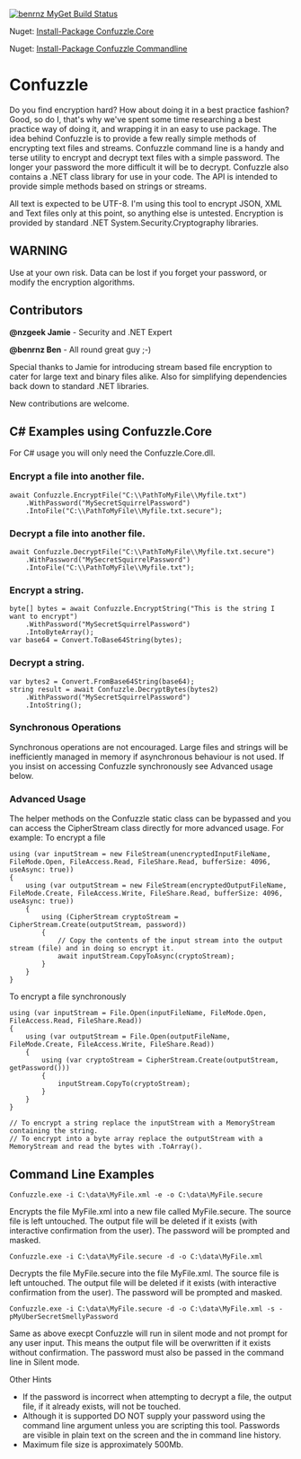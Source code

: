 [![benrnz MyGet Build Status](https://www.myget.org/BuildSource/Badge/benrnz?identifier=13def666-1450-4a0c-adf6-2b3008a08094)](https://www.myget.org/)

Nuget: [Install-Package Confuzzle.Core](https://www.nuget.org/packages/Confuzzle.Core/)

Nuget: [Install-Package Confuzzle Commandline](https://www.nuget.org/packages/Confuzzle/)

# Confuzzle
Do you find encryption hard? How about doing it in a best practice fashion?  Good, so do I, that's why we've spent some time researching a best practice way of doing it, and wrapping it in an easy to use package. The idea behind Confuzzle is to provide a few really simple methods of encrypting text files and streams.
Confuzzle command line is a handy and terse utility to encrypt and decrypt text files with a simple password. The longer your password the more difficult it will be to decrypt.
Confuzzle also contains a .NET class library for use in your code. The API is intended to provide simple methods based on strings or streams.

All text is expected to be UTF-8.  I'm using this tool to encrypt JSON, XML and Text files only at this point, so anything else is untested.
Encryption is provided by standard .NET System.Security.Cryptography libraries.

## WARNING
Use at your own risk.  Data can be lost if you forget your password, or modify the encryption algorithms.

## Contributors

**@nzgeek Jamie** - Security and .NET Expert

**@benrnz Ben**   - All round great guy ;-)

Special thanks to Jamie for introducing stream based file encryption to cater for large text and binary files alike.  Also for simplifying dependencies back down to standard .NET libraries.

New contributions are welcome.

## C# Examples using Confuzzle.Core
For C# usage you will only need the Confuzzle.Core.dll.
### Encrypt a file into another file.
```
await Confuzzle.EncryptFile("C:\\PathToMyFile\\Myfile.txt")
    .WithPassword("MySecretSquirrelPassword")
    .IntoFile("C:\\PathToMyFile\\Myfile.txt.secure");
```

### Decrypt a file into another file.
```
await Confuzzle.DecryptFile("C:\\PathToMyFile\\Myfile.txt.secure")
    .WithPassword("MySecretSquirrelPassword")
    .IntoFile("C:\\PathToMyFile\\Myfile.txt");
```

### Encrypt a string.
```
byte[] bytes = await Confuzzle.EncryptString("This is the string I want to encrypt")
    .WithPassword("MySecretSquirrelPassword")
    .IntoByteArray();
var base64 = Convert.ToBase64String(bytes);
```

### Decrypt a string.
```
var bytes2 = Convert.FromBase64String(base64);
string result = await Confuzzle.DecryptBytes(bytes2)
    .WithPassword("MySecretSquirrelPassword")
    .IntoString();
```

### Synchronous Operations
Synchronous operations are not encouraged. Large files and strings will be inefficiently managed in memory if asynchronous behaviour is not used.
If you insist on accessing Confuzzle synchronously see Advanced usage below.

### Advanced Usage
The helper methods on the Confuzzle static class can be bypassed and you can access the CipherStream class directly for more advanced usage.
For example:
To encrypt a file
```
using (var inputStream = new FileStream(unencryptedInputFileName, FileMode.Open, FileAccess.Read, FileShare.Read, bufferSize: 4096, useAsync: true))
{
    using (var outputStream = new FileStream(encryptedOutputFileName, FileMode.Create, FileAccess.Write, FileShare.Read, bufferSize: 4096, useAsync: true))
    {
        using (CipherStream cryptoStream = CipherStream.Create(outputStream, password))
        {
            // Copy the contents of the input stream into the output stream (file) and in doing so encrypt it.
            await inputStream.CopyToAsync(cryptoStream);
        }
    }
}
```

To encrypt a file synchronously
```
using (var inputStream = File.Open(inputFileName, FileMode.Open, FileAccess.Read, FileShare.Read))
{
    using (var outputStream = File.Open(outputFileName, FileMode.Create, FileAccess.Write, FileShare.Read))
    {
        using (var cryptoStream = CipherStream.Create(outputStream, getPassword()))
        {
            inputStream.CopyTo(cryptoStream);
        }
    }
}

// To encrypt a string replace the inputStream with a MemoryStream containing the string.
// To encrypt into a byte array replace the outputStream with a MemoryStream and read the bytes with .ToArray().
``` 

## Command Line Examples
`Confuzzle.exe -i C:\data\MyFile.xml -e -o C:\data\MyFile.secure`

Encrypts the file MyFile.xml into a new file called MyFile.secure. The source file is left untouched. The output file will be deleted if it exists (with interactive confirmation from the user). The password will be prompted and masked.

`Confuzzle.exe -i C:\data\MyFile.secure -d -o C:\data\MyFile.xml`

Decrypts the file MyFile.secure into the file MyFile.xml.  The source file is left untouched. The output file will be deleted if it exists (with interactive confirmation from the user). The password will be prompted and masked.
 
`Confuzzle.exe -i C:\data\MyFile.secure -d -o C:\data\MyFile.xml -s -pMyUberSecretSmellyPassword`

Same as above execpt Confuzzle will run in silent mode and not prompt for any user input.  This means the output file will be overwritten if it exists without confirmation.  The password must also be passed in the command line in Silent mode.

Other Hints
* If the password is incorrect when attempting to decrypt a file, the output file, if it already exists, will not be touched.
* Although it is supported DO NOT supply your password using the command line argument unless you are scripting this tool.  Passwords are visible in plain text on the screen and the in command line history.
* Maximum file size is approximately 500Mb. 
